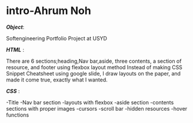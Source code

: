 # intro-Ahrum Noh

***Object***:

Softengineering Portfolio Project at USYD


***HTML*** :

There are 6 sections;heading,Nav bar,aside, three contents, a section of resource, and footer using flexbox layout method
Instead of making CSS Snippet Cheatsheet using google slide, I draw layouts on the paper, and made it come true, exactly what I wanted.


***CSS*** :

-Title
-Nav bar section
-layouts with flexbox
-aside section
-contents sections with proper images
-cursors
-scroll bar
-hidden resources
-hover functions



